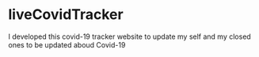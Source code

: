 # liveCovidTracker
I developed this covid-19 tracker website to update my self and my closed ones to be updated aboud Covid-19
